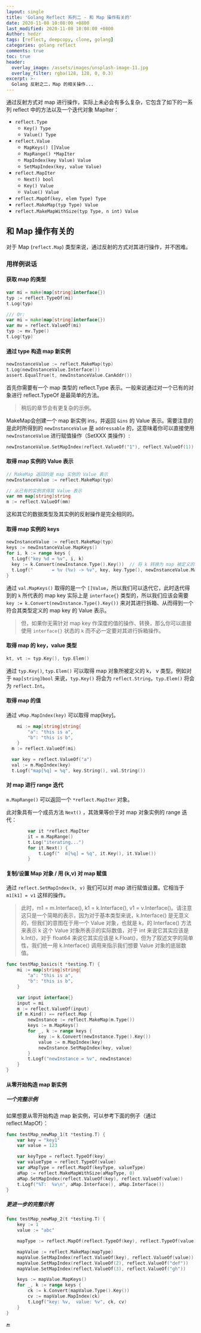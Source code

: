 ```yaml
---
layout: single
title: 'Golang Reflect 系列二 - 和 Map 操作有关的'
date: 2020-11-08 10:08:00 +0800
last_modified: 2020-11-08 10:08:00 +0800
Author: hedzr
tags: [reflect, deepcopy, clone, golang]
categories: golang reflect
comments: true
toc: true
header:
  overlay_image: /assets/images/unsplash-image-11.jpg
  overlay_filter: rgba(128, 128, 0, 0.3)
excerpt: >-
  Golang 反射之二，Map 的相关操作...
---
```




通过反射方式对 map 进行操作，实际上未必会有多么复杂，它包含了如下的一系列 reflect 中的方法以及一个迭代对象 MapIter：

- `reflect.Type`
  - `Key() Type`
  - `Value() Type`
- `reflect.Value`
  - `MapKeys() []Value`
  - `MapRange() *MapIter`
  - `MapIndex(key Value) Value`
  - `SetMapIndex(key, value Value)`
- `reflect.MapIter`
  - `Next() bool`
  - `Key() Value`
  - `Value() Value`
- `reflect.MapOf(key, elem Type) Type`
- `reflect.MakeMap(typ Type) Value`
- `reflect.MakeMapWithSize(typ Type, n int) Value`



## 和 Map 操作有关的



对于 Map (`reflect.Map`) 类型来说，通过反射的方式对其进行操作，并不困难。



### 用样例说话



#### 获取 map 的类型

```go
var mi = make(map[string]interface{})
typ := reflect.TypeOf(mi)
t.Log(typ)

/// Or:
var mi = make(map[string]interface{})
var mv = reflect.ValueOf(mi)
typ := mv.Type()
t.Log(typ)
```



#### 通过 type 构造 map 新实例

```go
newInstanceValue := reflect.MakeMap(typ)
t.Log(newInstanceValue.Interface())
assert.EqualTrue(t, newInstanceValue.CanAddr())
```

首先你需要有一个 map 类型的 reflect.Type 表示。一般来说通过对一个已有的对象进行 reflect.TypeOf 是最简单的方法。

> 稍后的章节会有更复杂的示例。

MakeMap会创建一个 map 新实例 ins，并返回 `&ins` 的 Value 表示。需要注意的是此时所得到的 `newInstanceValue` 是 `addressable` 的，这意味着你可以直接使用 `newInstanceValue` 进行赋值操作（SetXXX 类操作）:

```go
newInstanceValue.SetMapIndex(reflect.ValueOf("1"), reflect.ValueOf(1))
```









#### 取得 map 实例的 Value 表示

```go
// MakeMap 返回的是 map 实例的 Value 表示
newInstanceValue := reflect.MakeMap(typ)

// 从已有的实例求得其 Value 表示
var mm map[string]string
m := reflect.ValueOf(mm)
```

这和其它的数据类型及其实例的反射操作是完全相同的。



#### 取得 map 实例的 keys

```go
newInstanceValue := reflect.MakeMap(typ)
keys := newInstanceValue.MapKeys()
for i, k := range keys {
  t.Logf("key %d = %v", i, k)
  key := k.Convert(newInstance.Type().Key())  // 将 k 转换为 map 被定义的 key 类型
  t.Logf("       = %v (%v) -> %v", key, key.Type(), newInstanceValue.MapIndex(key).String())
}
```

通过 `val.MapKeys()` 取得的是一个 `[]Value`，所以我们可以迭代它，此时迭代得到的 `k` 所代表的 map key 实际上是 `interface{}` 类型的，所以我们应该会需要 `key := k.Convert(newInstance.Type().Key())` 来对其进行拆箱、从而得到一个符合其类型定义的 map key 的 Value 表示。

> 但，如果你无需针对 map key 作深度的值的操作、转换，那么你可以直接使用 `interface{}` 状态的 `k` 而不必一定要对其进行拆箱操作。



#### 取得 map 的 key，value 类型

```go
kt, vt := typ.Key(), typ.Elem()
```

通过 `typ.Key()`, `typ.Elem()` 可以取得 map 对象所被定义的 k， v 类型。例如对于 `map[string]bool` 来说，`typ.Key()` 将会为 `reflect.String`，`typ.Elem()` 将会为 `reflect.Int`。



#### 取得 map 的值

通过 `vMap.MapIndex(key)` 可以取得 map[key]。

```go
	mi := map[string]string{
		"a": "this is a",
		"b": "this is b",
	}
  m := reflect.ValueOf(mi)

  var key = reflect.ValueOf("a")
  val := m.MapIndex(key)
  t.Logf("map[%q] = %q", key.String(), val.String())
```



#### 对 map 进行 range 迭代

`m.MapRange()` 可以返回一个 `*reflect.MapIter` 对象。

此对象具有一个成员方法 `Next()` ，其效果等价于对 map 对象实例的 range 迭代：

```go
		var it *reflect.MapIter
		it = m.MapRange()
		t.Log("iterating...")
		for it.Next() {
			t.Logf("  m[%q] = %q", it.Key(), it.Value())
		}
```





#### 复制/设置 Map 对象 / 用 (k,v) 对 map 赋值

通过 `reflect.SetMapIndex(k, v)` 我们可以对 map 进行赋值设置。它相当于 `m1[k1] = v1`  这样的操作。

> 此时，m1 = m.Interface(), k1 = k.Interface(), v1 = v.Interface()。请注意这只是一个简略的表示，因为对于基本类型来说，k.Interface() 是无意义的，但我们的意图在于用一个 Value 对象，也就是 k，的 Interface() 方法来表示 k 这个 Value 对象所表示的实际数值，对于 int 来说它其实应该是 k.Int()，对于 float64 来说它其实应该是 k.Float()，但为了叙述文字的简单性，我们统一用 k.Interface() 调用来指示我们想要 Value 对象的底层数值。

```go
func testMap_basics(t *testing.T) {
	mi := map[string]string{
		"a": "this is a",
		"b": "this is b",
	}

	var input interface{}
	input = mi
	m := reflect.ValueOf(input)
	if m.Kind() == reflect.Map {
		newInstance := reflect.MakeMap(m.Type())
		keys := m.MapKeys()
		for _, k := range keys {
			key := k.Convert(newInstance.Type().Key())
			value := m.MapIndex(key)
			newInstance.SetMapIndex(key, value)
		}
		t.Logf("newInstance = %v", newInstance)
	}
}
```



#### 从零开始构造 map 新实例

##### 一个完整示例

如果想要从零开始构造 map 新实例，可以参考下面的例子（通过 reflect.MapOf）：

```go
func testMap_newMap_1(t *testing.T) {
	var key = "key1"
	var value = 123

	var keyType = reflect.TypeOf(key)
	var valueType = reflect.TypeOf(value)
	var aMapType = reflect.MapOf(keyType, valueType)
	aMap := reflect.MakeMapWithSize(aMapType, 0)
	aMap.SetMapIndex(reflect.ValueOf(key), reflect.ValueOf(value))
	t.Logf("%T:  %v\n", aMap.Interface(), aMap.Interface())
}
```

##### 更进一步的完整示例

```go
func testMap_newMap_2(t *testing.T) {
	key := 1
	value := "abc"

	mapType := reflect.MapOf(reflect.TypeOf(key), reflect.TypeOf(value))

	mapValue := reflect.MakeMap(mapType)
	mapValue.SetMapIndex(reflect.ValueOf(key), reflect.ValueOf(value))
	mapValue.SetMapIndex(reflect.ValueOf(2), reflect.ValueOf("def"))
	mapValue.SetMapIndex(reflect.ValueOf(3), reflect.ValueOf("gh"))

	keys := mapValue.MapKeys()
	for _, k := range keys {
		ck := k.Convert(mapValue.Type().Key())
		cv := mapValue.MapIndex(ck)
		t.Logf("key: %v,  value: %v", ck, cv)
	}
}
```





🔚